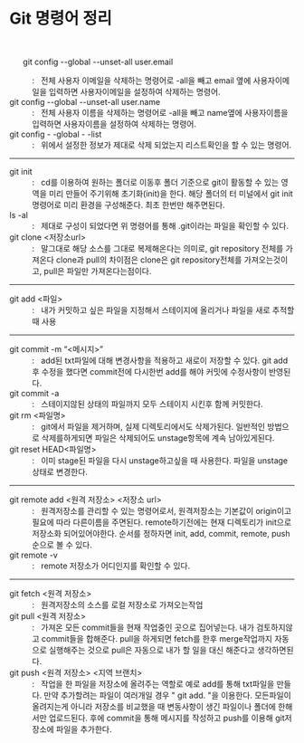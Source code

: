 # Git 명령어 정리
&nbsp;

  <dl>
  
  <dt><ul>git config --global --unset-all user.email</ul></dt>
  <dd>: &nbsp; 전체 사용자 이메일을 삭제하는 명령어로 -all을 빼고 email 옆에 사용자이메일을 입력하면 사용자이메일을 설정하여 삭제하는 명령어. 
  </dd>
  
  <dt>git config --global --unset-all user.name</dt>
  <dd>: &nbsp; 전체 사용자 이름을 삭제하는 명령어로 -all을 빼고 name옆에 사용자이름을 입력하면 사용자이름을 설정하여 삭제하는 명령어. 
  </dd>
  
  <dt>git config - -global - -list</dt>
  <dd>: &nbsp; 위에서 설정한 정보가 제대로 삭제 되었는지 리스트확인을 할 수 있는 명령어.
  </dd>
  
  </dl>

---

  <dl>
  
  <dt>git init</dt>
  <dd>: &nbsp; cd를 이용하여 원하는 폴더로 이동후 폴더 기준으로 git이 활동할 수 있는 영역을 미리 만들어 주기위해 초기화(init)을 한다. 해당 폴더의 터
미널에서 git init 명령어로 미리 환경을 구성해준다. 최초 한번만 해주면된다.
  </dd>
  
  <dt>ls -al</dt>
  <dd>: &nbsp; 제대로 구성이 되었다면 위 명령어를 통해 .git이라는 파일을 확인할 수 있다.</dd>
  
  <dt>git clone <저장소url></dt>
  <dd>: &nbsp; 말그대로 해당 소스를 그대로 복제해온다는 의미로, git repository 전체를 가져온다
clone과 pull의 차이점은 clone은 git repository전체를 가져오는것이고, pull은 파일만 가져온다는점이다.
  </dd>
  
  </dl>
  
---
  
  <dl>
  <dt>git add <파일></dt>
  <dd>: &nbsp; 내가 커밋하고 싶은 파일을 지정해서 스테이지에 올리거나 파일을 새로 추적할 때 사용
  </dd>
  </dl>

---

  <dl>
  <dt>git commit -m “<메시지>”</dt>
  <dd>: &nbsp; add된 txt파일에 대해 변경사항을 적용하고 새로이 저장할 수 있다. git add후 수정을 했다면 commit전에 다시한번 add를 해야 커밋에 수정사항이 반영된다.
  </dd>
  
  <dt>git commit -a</dt>
  <dd>: &nbsp; 스테이지않된 상태의 파일까지 모두 스테이지 시킨후 함께 커밋한다.
  </dd>
  
  <dt>git rm <파일명></dt>
  <dd>: &nbsp; git에서 파일을 제거하며, 실제 디렉토리에서도 삭제가된다. 일반적인 방법으로 삭제를하게되면 파일은 삭제되어도 unstage항목에 계속 남아있게된다.
  </dd>
  
  <dt>git reset HEAD<파일명></dt>
  <dd>: &nbsp; 이미 stage된 파일을 다시 unstage하고싶을 때 사용한다. 
파일을 unstage상태로 변경한다.
  </dd>
  </dl>
  
---
  
  <dl>
  <dt>git remote add <원격 저장소> <저장소 url></dt>
  <dd>: &nbsp; 원격저장소를 관리할 수 있는 명령어로서, 원격저장소는 기본값이 origin이고 필요에 따라 다른이름을 주면된다. 
remote하기전에는 현재 디렉토리가 init으로 저장소화 되어있어야한다.
순서를 정하자면 init, add, commit, remote, push순으로 볼 수 있다.
  </dd>
    
  <dt>git remote -v</dt>
  <dd>: &nbsp; remote 저장소가 어디인지를 확인할 수 있다.
  </dd>
  </dl>
  
---

<dl>
  <dt>git fetch <원격 저장소></dt>
  <dd>: &nbsp; 원격저장소의 소스를 로컬 저장소로 가져오는작업
  </dd>
  
  <dt>git pull <원격 저장소></dt>
  <dd>: &nbsp; 가져온 모든 commit들을 현재 작업중인 곳으로 집어넣는다. 내가 검토하지않고 commit들을 합해준다. pull을 하게되면 fetch를 한후 merge작업까지 자동으로 실행해주는 것으로 
pull은 자동으로 내가 할 일을 대신 해준다고 생각하면된다.
  </dd>
  
  <dt>git push <원격 저장소> <지역 브랜치></dt>
  <dd>: &nbsp; 작업을 한 파일을 저장소에 올려주는 역할로 예로 add를 통해 txt파일을 만들다. 만약 추가할려는 파일이 여러개일 경우  " git add. "을 이용한다. 모든파일이 올려지는게 아니라 저장소를 비교했을 때 변동사항이 생긴 파일이나 폴더에 한해서만 업로드된다. 후에 commit을 통해 메시지를 작성하고 push를 이용해 git저장소에 파일을 추가한다.
  </dd>
      
</dl>
